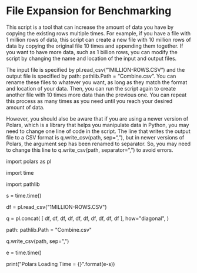 # File Expansion for Benchmarking

This script is a tool that can increase the amount of data you have by copying the existing rows multiple times. For example, if you have a file with 1 million rows of data, this script can create a new file with 10 million rows of data by copying the original file 10 times and appending them together. If you want to have more data, such as 1 billion rows, you can modify the script by changing the name and location of the input and output files. 

The input file is specified by pl.read_csv(“1MILLION-ROWS.CSV”) and the output file is specified by path: pathlib.Path = “Combine.csv”. You can rename these files to whatever you want, as long as they match the format and location of your data. Then, you can run the script again to create another file with 10 times more data than the previous one. You can repeat this process as many times as you need until you reach your desired amount of data. 

However, you should also be aware that if you are using a newer version of Polars, which is a library that helps you manipulate data in Python, you may need to change one line of code in the script. The line that writes the output file to a CSV format is q.write_csv(path, sep=“,”), but in newer versions of Polars, the argument sep has been renamed to separator. So, you may need to change this line to q.write_csv(path, separator=“,”) to avoid errors.

import polars as pl

import time

import pathlib

s = time.time()


df = pl.read_csv("1MILLION-ROWS.CSV")

q = pl.concat(
    [
        df,
        df,
        df,
        df,
        df,
        df,
        df,
        df,
        df,
        df
    ],
    how="diagonal",
)

path: pathlib.Path = "Combine.csv"

q.write_csv(path, sep=",")

e = time.time()

print("Polars Loading Time = {}".format(e-s))
